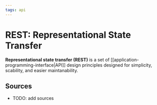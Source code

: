 ```yaml
---
tags: api
---
```


# REST: Representational State Transfer

**Representational state transfer (REST)** is a set of [[application-programming-interface|API]] design principles designed for simplicity, scability, and easier maintanability.

## Sources

- TODO: add sources
